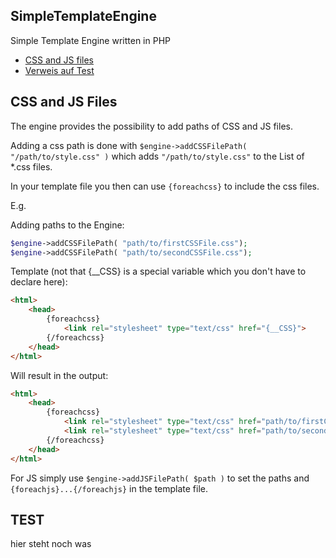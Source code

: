 SimpleTemplateEngine
--------------------

Simple Template Engine written in PHP

* [CSS and JS files](#css-and-js-files)
* [Verweis auf Test](#test)

CSS and JS Files
----------------
The engine provides the possibility to add paths of CSS and JS files.

Adding a css path is done with `$engine->addCSSFilePath( "/path/to/style.css" )` which adds `"/path/to/style.css"` to the List of *.css files.

In your template file you then can use `{foreachcss}` to include the css files.

E.g.

Adding paths to the Engine:
```php
$engine->addCSSFilePath( "path/to/firstCSSFile.css");
$engine->addCSSFilePath( "path/to/secondCSSFile.css");

```
Template (not that {__CSS} is a special variable which you don't have to declare here):
```html
<html>
    <head>
        {foreachcss}
            <link rel="stylesheet" type="text/css" href="{__CSS}">
        {/foreachcss}
    </head>
</html>
```

Will result in the output:

```html
<html>
    <head>
        {foreachcss}
            <link rel="stylesheet" type="text/css" href="path/to/firstCSSFile.css">
            <link rel="stylesheet" type="text/css" href="path/to/secondCSSFile.css">
        {/foreachcss}
    </head>
</html>
```

For JS simply use `$engine->addJSFilePath( $path )` to set the paths and `{foreachjs}...{/foreachjs}` in the template file.

TEST
----
hier steht noch was